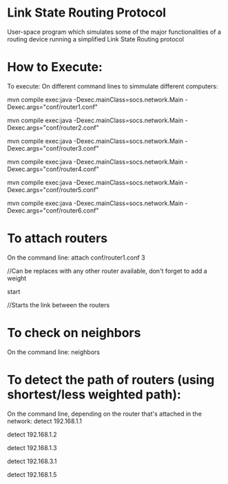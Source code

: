 # Link State Routing Protocol
User-space program which simulates some of the major functionalities of a routing device running a simplified Link State Routing protocol 

# How to Execute:

To execute:
On different command lines to simmulate different computers:

mvn compile exec:java -Dexec.mainClass=socs.network.Main -Dexec.args="conf/router1.conf"

mvn compile exec:java -Dexec.mainClass=socs.network.Main -Dexec.args="conf/router2.conf"

mvn compile exec:java -Dexec.mainClass=socs.network.Main -Dexec.args="conf/router3.conf"

mvn compile exec:java -Dexec.mainClass=socs.network.Main -Dexec.args="conf/router4.conf"

mvn compile exec:java -Dexec.mainClass=socs.network.Main -Dexec.args="conf/router5.conf"

mvn compile exec:java -Dexec.mainClass=socs.network.Main -Dexec.args="conf/router6.conf"

# To attach routers

On the command line:
attach conf/router1.conf 3

//Can be replaces with any other router available, don't forget to add a weight

start

//Starts the link between the routers

# To check on neighbors

On the command line:
neighbors

# To detect the path of routers (using shortest/less weighted path):

On the command line, depending on the router that's attached in the network:
detect 192.168.1.1

detect 192.168.1.2

detect 192.168.1.3

detect 192.168.3.1

detect 192.168.1.5
